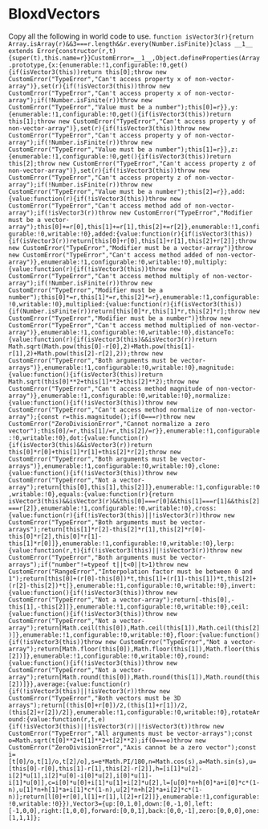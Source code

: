 # BloxdVectors
Copy all the following in world code to use.
```function isVector3(r){return Array.isArray(r)&&3===r.length&&r.every(Number.isFinite)}class __1__ extends Error{constructor(r,t){super(t),this.name=r}}CustomError=__1__,Object.defineProperties(Array.prototype,{x:{enumerable:!1,configurable:!0,get(){if(isVector3(this))return this[0];throw new CustomError("TypeError","Can't access property x of non-vector-array")},set(r){if(!isVector3(this))throw new CustomError("TypeError","Can't access property x of non-vector-array");if(!Number.isFinite(r))throw new CustomError("TypeError","Value must be a number");this[0]=r}},y:{enumerable:!1,configurable:!0,get(){if(isVector3(this))return this[1];throw new CustomError("TypeError","Can't access property y of non-vector-array")},set(r){if(!isVector3(this))throw new CustomError("TypeError","Can't access property y of non-vector-array");if(!Number.isFinite(r))throw new CustomError("TypeError","Value must be a number");this[1]=r}},z:{enumerable:!1,configurable:!0,get(){if(isVector3(this))return this[2];throw new CustomError("TypeError","Can't access property z of non-vector-array")},set(r){if(!isVector3(this))throw new CustomError("TypeError","Can't access property z of non-vector-array");if(!Number.isFinite(r))throw new CustomError("TypeError","Value must be a number");this[2]=r}},add:{value:function(r){if(!isVector3(this))throw new CustomError("TypeError","Can't access method add of non-vector-array");if(!isVector3(r))throw new CustomError("TypeError","Modifier must be a vector-array");this[0]+=r[0],this[1]+=r[1],this[2]+=r[2]},enumerable:!1,configurable:!0,writable:!0},added:{value:function(r){if(isVector3(this)){if(isVector3(r))return[this[0]+r[0],this[1]+r[1],this[2]+r[2]];throw new CustomError("TypeError","Modifier must be a vector-array")}throw new CustomError("TypeError","Can't access method added of non-vector-array")},enumerable:!1,configurable:!0,writable:!0},multiply:{value:function(r){if(!isVector3(this))throw new CustomError("TypeError","Can't access method multiply of non-vector-array");if(!Number.isFinite(r))throw new CustomError("TypeError","Modifier must be a number");this[0]*=r,this[1]*=r,this[2]*=r},enumerable:!1,configurable:!0,writable:!0},multiplied:{value:function(r){if(isVector3(this)){if(Number.isFinite(r))return[this[0]*r,this[1]*r,this[2]*r];throw new CustomError("TypeError","Modifier must be a number")}throw new CustomError("TypeError","Can't access method multiplied of non-vector-array")},enumerable:!1,configurable:!0,writable:!0},distanceTo:{value:function(r){if(isVector3(this)&&isVector3(r))return Math.sqrt(Math.pow(this[0]-r[0],2)+Math.pow(this[1]-r[1],2)+Math.pow(this[2]-r[2],2));throw new CustomError("TypeError","Both arguments must be vector-arrays")},enumerable:!1,configurable:!0,writable:!0},magnitude:{value:function(){if(isVector3(this))return Math.sqrt(this[0]**2+this[1]**2+this[2]**2);throw new CustomError("TypeError","Can't access method magnitude of non-vector-array")},enumerable:!1,configurable:!0,writable:!0},normalize:{value:function(){if(!isVector3(this))throw new CustomError("TypeError","Can't access method normalize of non-vector-array");{const r=this.magnitude();if(0===r)throw new CustomError("ZeroDivisionError","Cannot normalize a zero vector");this[0]/=r,this[1]/=r,this[2]/=r}},enumerable:!1,configurable:!0,writable:!0},dot:{value:function(r){if(isVector3(this)&&isVector3(r))return this[0]*r[0]+this[1]*r[1]+this[2]*r[2];throw new CustomError("TypeError","Both arguments must be vector-arrays")},enumerable:!1,configurable:!0,writable:!0},clone:{value:function(){if(!isVector3(this))throw new CustomError("TypeError","Not a vector-array");return[this[0],this[1],this[2]]},enumerable:!1,configurable:!0,writable:!0},equals:{value:function(r){return isVector3(this)&&isVector3(r)&&this[0]===r[0]&&this[1]===r[1]&&this[2]===r[2]},enumerable:!1,configurable:!0,writable:!0},cross:{value:function(r){if(!isVector3(this)||!isVector3(r))throw new CustomError("TypeError","Both arguments must be vector-arrays");return[this[1]*r[2]-this[2]*r[1],this[2]*r[0]-this[0]*r[2],this[0]*r[1]-this[1]*r[0]]},enumerable:!1,configurable:!0,writable:!0},lerp:{value:function(r,t){if(!isVector3(this)||!isVector3(r))throw new CustomError("TypeError","Both arguments must be vector-arrays");if("number"!=typeof t||t<0||t>1)throw new CustomError("RangeError","Interpolation factor must be between 0 and 1");return[this[0]+(r[0]-this[0])*t,this[1]+(r[1]-this[1])*t,this[2]+(r[2]-this[2])*t]},enumerable:!1,configurable:!0,writable:!0},invert:{value:function(){if(!isVector3(this))throw new CustomError("TypeError","Not a vector-array");return[-this[0],-this[1],-this[2]]},enumerable:!1,configurable:!0,writable:!0},ceil:{value:function(){if(!isVector3(this))throw new CustomError("TypeError","Not a vector-array");return[Math.ceil(this[0]),Math.ceil(this[1]),Math.ceil(this[2])]},enumerable:!1,configurable:!0,writable:!0},floor:{value:function(){if(!isVector3(this))throw new CustomError("TypeError","Not a vector-array");return[Math.floor(this[0]),Math.floor(this[1]),Math.floor(this[2])]},enumerable:!1,configurable:!0,writable:!0},round:{value:function(){if(!isVector3(this))throw new CustomError("TypeError","Not a vector-array");return[Math.round(this[0]),Math.round(this[1]),Math.round(this[2])]}},average:{value:function(r){if(!isVector3(this)||!isVector3(r))throw new CustomError("TypeError","Both vectors must be 3D arrays");return[(this[0]+r[0])/2,(this[1]+r[1])/2,(this[2]+r[2])/2]},enumerable:!1,configurable:!0,writable:!0},rotateAround:{value:function(r,t,e){if(!isVector3(this)||!isVector3(r)||!isVector3(t))throw new CustomError("TypeError","All arguments must be vector-arrays");const o=Math.sqrt(t[0]**2+t[1]**2+t[2]**2);if(0===o)throw new CustomError("ZeroDivisionError","Axis cannot be a zero vector");const i=[t[0]/o,t[1]/o,t[2]/o],s=e*Math.PI/180,n=Math.cos(s),a=Math.sin(s),u=[this[0]-r[0],this[1]-r[1],this[2]-r[2]],h=[i[1]*u[2]-i[2]*u[1],i[2]*u[0]-i[0]*u[2],i[0]*u[1]-i[1]*u[0]],c=i[0]*u[0]+i[1]*u[1]+i[2]*u[2],l=[u[0]*n+h[0]*a+i[0]*c*(1-n),u[1]*n+h[1]*a+i[1]*c*(1-n),u[2]*n+h[2]*a+i[2]*c*(1-n)];return[l[0]+r[0],l[1]+r[1],l[2]+r[2]]},enumerable:!1,configurable:!0,writable:!0}}),Vector3={up:[0,1,0],down:[0,-1,0],left:[-1,0,0],right:[1,0,0],forward:[0,0,1],back:[0,0,-1],zero:[0,0,0],one:[1,1,1]};```
